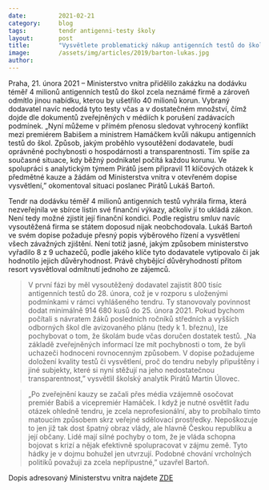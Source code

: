 ```yaml
---
date:         2021-02-21
category:     blog
tags:         tendr antigenni-testy školy
layout:       post
title:        "Vysvětlete problematický nákup antigenních testů do škol, vyzývá v dopise Hamáčkovo ministerstvo Pirát Lukáš Bartoň"
image:        /assets/img/articles/2019/barton-lukas.jpg
author:       
---
```


Praha, 21. února 2021 – Ministerstvo vnitra přidělilo zakázku na dodávku téměř 4 milionů antigenních testů do škol zcela neznámé firmě a zároveň odmítlo jinou nabídku, kterou by ušetřilo 40 milionů korun. Vybraný dodavatel navíc nedodá tyto testy včas a v dostatečném množství, čímž dojde dle dokumentů zveřejněných v médiích k porušení zadávacích podmínek. „Nyní můžeme v přímém přenosu sledovat vyhrocený konflikt mezi premiérem Babišem a ministrem Hamáčkem kvůli nákupu antigenních testů do škol. Způsob, jakým proběhlo vysoutěžení dodavatele, budí oprávněné pochybnosti o hospodárnosti a transparentnosti. Tím spíše za současné situace, kdy běžný podnikatel počítá každou korunu. Ve spolupráci s analytickým týmem Pirátů jsem připravil 11 klíčových otázek k předmětné kauze a žádám od Ministerstva vnitra v otevřeném dopise vysvětlení,” okomentoval situaci poslanec Pirátů Lukáš Bartoň.


Tendr na dodávku téměř 4 milionů antigenních testů vyhrála firma, která nezveřejnila ve sbírce listin své finanční výkazy, ačkoliv jí to ukládá zákon. Není tedy možné zjistit její finanční kondici. Podle registru smluv navíc vysoutěžená firma se státem doposud nijak neobchodovala. Lukáš Bartoň ve svém dopise požaduje přesný popis výběrového řízení a vysvětlení všech závažných zjištění. Není totiž jasné, jakým způsobem ministerstvo vyřadilo 8 z 9 uchazečů, podle jakého klíče tyto dodavatele vytipovalo či jak hodnotilo jejich důvěryhodnost. Právě chybějící důvěryhodností přitom resort vysvětloval odmítnutí jednoho ze zájemců. 


> V první fázi by měl vysoutěžený dodavatel zajistit 800 tisíc antigenních testů do 28. února, což je v rozporu s uloženými podmínkami v rámci vyhlášeného tendru. Ty stanovovaly povinnost dodat minimálně 914 680 kusů do 25. února 2021. Pokud bychom počítali s návratem žáků posledních ročníků středních a vyšších odborných škol dle avizovaného plánu (tedy k 1. březnu), lze pochybovat o tom, že školám bude včas doručen dostatek testů. „Na základě zveřejněných informací lze mít pochybnosti o tom, že byli uchazeči hodnoceni rovnocenným způsobem. V dopise požadujeme doložení kvality testů či vysvětlení, proč do tendru nebyly připuštěny i jiné subjekty, které si nyní stěžují na jeho nedostatečnou transparentnost,” vysvětlil školský analytik Pirátů Martin Úlovec.


> „Po zveřejnění kauzy se začali přes média vzájemně osočovat premiér Babiš a vicepremiér Hamáček. I když je nutné osvětlit řadu otázek ohledně tendru, je zcela neprofesionální, aby to probíhalo tímto matoucím způsobem skrz veřejné sdělovací prostředky. Nepoškozuje to jen již tak dost špatný obraz vlády, ale hlavně Českou republiku a její občany. Lidé mají silné pochyby o tom, že je vláda schopna bojovat s krizí a nějak efektivně spolupracovat v zájmu země. Tyto hádky je v dojmu bohužel jen utvrzují. Podobné chování vrcholných politiků považuji za zcela nepřípustné,” uzavřel Bartoň.


Dopis adresovaný Ministerstvu vnitra najdete [ZDE](https://www.pirati.cz/assets/pdf/web-Žádost-o-informace_tendr-na-dodání-antigenních-testů-do-škol.pdf)
